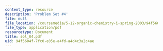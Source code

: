 ```yaml
---
content_type: resource
description: 'Problem Set #4'
file: null
file_location: /coursemedia/5-12-organic-chemistry-i-spring-2003/94f5604f7fc0e05ea4fda4d4c3a2c4ae_sol_04.pdf
file_type: application/pdf
resourcetype: Document
title: sol_04.pdf
uid: 94f5604f-7fc0-e05e-a4fd-a4d4c3a2c4ae
---
```

